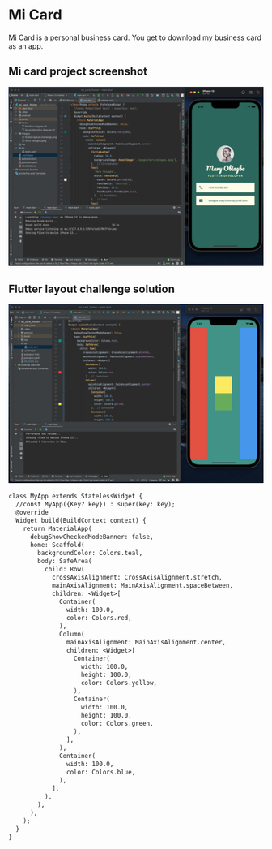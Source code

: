 
# Mi Card

Mi Card is a personal business card. You get to download my business card as an app.

## Mi card project screenshot

![Mi card project shot](./images/mi-card-shot.png)

## Flutter layout challenge solution

![Flutter layout challenge](./images/flutter-layout-challenge.png)

````
class MyApp extends StatelessWidget {
  //const MyApp({Key? key}) : super(key: key);
  @override
  Widget build(BuildContext context) {
    return MaterialApp(
      debugShowCheckedModeBanner: false,
      home: Scaffold(
        backgroundColor: Colors.teal,
        body: SafeArea(
          child: Row(
            crossAxisAlignment: CrossAxisAlignment.stretch,
            mainAxisAlignment: MainAxisAlignment.spaceBetween,
            children: <Widget>[
              Container(
                width: 100.0,
                color: Colors.red,
              ),
              Column(
                mainAxisAlignment: MainAxisAlignment.center,
                children: <Widget>[
                  Container(
                    width: 100.0,
                    height: 100.0,
                    color: Colors.yellow,
                  ),
                  Container(
                    width: 100.0,
                    height: 100.0,
                    color: Colors.green,
                  ),
                ],
              ),
              Container(
                width: 100.0,
                color: Colors.blue,
              ),
            ],
          ),
        ),
      ),
    );
  }
}

````
